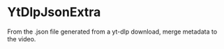 # YtDlpJsonExtra
From the .json file generated from a yt-dlp download, merge metadata to the video.
